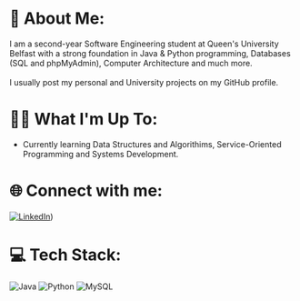 # 💫 About Me:
I am a second-year Software Engineering student at Queen's University Belfast with a strong foundation in Java & Python programming, Databases (SQL and phpMyAdmin), Computer Architecture and much more.<br><br>
I usually post my personal and University projects on my GitHub profile.

# 🧑‍💻 What I'm Up To:
- Currently learning Data Structures and Algorithims, Service-Oriented Programming and Systems Development.

# 🌐 Connect with me:
[![LinkedIn](https://img.shields.io/badge/LinkedIn-%230077B5.svg?logo=linkedin&logoColor=white)](https://www.linkedin.com/in/adan-khan-2375372a8/)) 

# 💻 Tech Stack:
![Java](https://img.shields.io/badge/java-%23ED8B00.svg?style=for-the-badge&logo=openjdk&logoColor=white) ![Python](https://img.shields.io/badge/python-3670A0?style=for-the-badge&logo=python&logoColor=ffdd54) ![MySQL](https://img.shields.io/badge/mysql-4479A1.svg?style=for-the-badge&logo=mysql&logoColor=white)  
